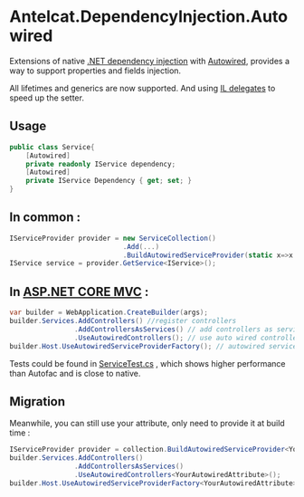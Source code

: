 # Antelcat.DependencyInjection.Autowired

Extensions of native [.NET dependency injection](https://github.com/dotnet/docs/blob/main/docs/core/extensions/dependency-injection.md) with [Autowired](https://github.com/Antelcat/Antelcat.Shared/blob/main/Antelcat.Shared/Antelcat.Shared.DependencyInjection.Autowired/Attributes/AutowiredAttribute.cs), provides a way to support properties and fields injection.

All lifetimes and generics are now supported. And using [IL delegates](https://github.com/Antelcat/Antelcat.Shared/tree/main/Antelcat.Shared/Antelcat.Shared.IL) to speed up the setter.

## Usage

``` c#
public class Service{
    [Autowired]
    private readonly IService dependency;
    [Autowired]
    private IService Dependency { get; set; }
}
```

## In common :

``` c#
IServiceProvider provider = new ServiceCollection()
                            .Add(...)
                            .BuildAutowiredServiceProvider(static x=>x.BuildServiceProvider());
IService service = provider.GetService<IService>();
```

## In [ASP.NET CORE MVC](https://github.com/dotnet/aspnetcore) :

```c#
var builder = WebApplication.CreateBuilder(args);
builder.Services.AddControllers() //register controllers
                .AddControllersAsServices() // add controllers as services
                .UseAutowiredControllers(); // use auto wired controllers
builder.Host.UseAutowiredServiceProviderFactory(); // autowired services
```

Tests could be found in [ServiceTest.cs](./src/Antelcat.DependencyInjection.Autowired.Test/ServiceTest.cs) , which shows higher performance than Autofac and is close to native.

## Migration

Meanwhile, you can still use your attribute, only need to provide it at build time :

```c#
IServiceProvider provider = collection.BuildAutowiredServiceProvider<YourAutowiredAttribute>(...);
builder.Services.AddControllers() 
                .AddControllersAsServices()
                .UseAutowiredControllers<YourAutowiredAttribute>(); 
builder.Host.UseAutowiredServiceProviderFactory<YourAutowiredAttribute>();
```
